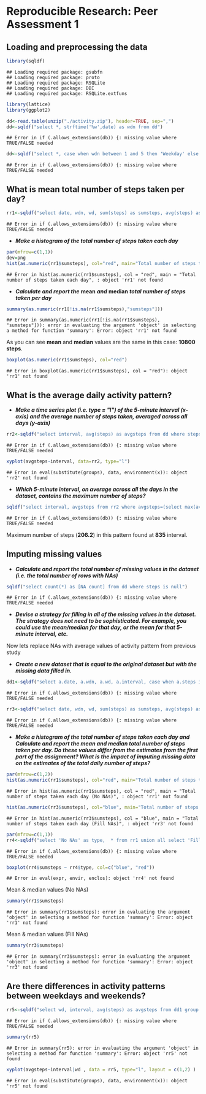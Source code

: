 # Reproducible Research: Peer Assessment 1


## Loading and preprocessing the data

```r
library(sqldf)
```

```
## Loading required package: gsubfn
## Loading required package: proto
## Loading required package: RSQLite
## Loading required package: DBI
## Loading required package: RSQLite.extfuns
```

```r
library(lattice)
library(ggplot2)

dd<-read.table(unzip("./activity.zip"), header=TRUE, sep=",")
dd<-sqldf("select *, strftime('%w',date) as wdn from dd")
```

```
## Error in if (.allows_extensions(db)) {: missing value where TRUE/FALSE needed
```

```r
dd<-sqldf("select *, case when wdn between 1 and 5 then 'Weekday' else 'Weekend' end as wd from dd")
```

```
## Error in if (.allows_extensions(db)) {: missing value where TRUE/FALSE needed
```


## What is mean total number of steps taken per day?

```r
rr1<-sqldf("select date, wdn, wd, sum(steps) as sumsteps, avg(steps) as avgsteps from dd where steps is not null group by date, wdn, wd")
```

```
## Error in if (.allows_extensions(db)) {: missing value where TRUE/FALSE needed
```
- ***Make a histogram of the total number of steps taken each day***

```r
par(mfrow=c(1,1))
dev=png
hist(as.numeric(rr1$sumsteps), col="red", main="Total number of steps taken each day", xlab="Steps by day", ylab="Days count")
```

```
## Error in hist(as.numeric(rr1$sumsteps), col = "red", main = "Total number of steps taken each day", : object 'rr1' not found
```

- ***Calculate and report the*** **mean** ***and*** **median** ***total number of steps taken per day***  

```r
summary(as.numeric(rr1[!is.na(rr1$sumsteps),"sumsteps"]))
```

```
## Error in summary(as.numeric(rr1[!is.na(rr1$sumsteps), "sumsteps"])): error in evaluating the argument 'object' in selecting a method for function 'summary': Error: object 'rr1' not found
```
As you can see **mean** and **median** values are the same in this case: **10800 steps**.


```r
boxplot(as.numeric(rr1$sumsteps), col="red")
```

```
## Error in boxplot(as.numeric(rr1$sumsteps), col = "red"): object 'rr1' not found
```


## What is the average daily activity pattern?

- ***Make a time series plot (i.e. type = "l") of the 5-minute interval (x-axis) and the average number of steps taken, averaged across all days (y-axis)***


```r
rr2<-sqldf("select interval, avg(steps) as avgsteps from dd where steps is not null group by interval")
```

```
## Error in if (.allows_extensions(db)) {: missing value where TRUE/FALSE needed
```

```r
xyplot(avgsteps~interval, data=rr2, type="l")
```

```
## Error in eval(substitute(groups), data, environment(x)): object 'rr2' not found
```
- ***Which 5-minute interval, on average across all the days in the dataset, contains the maximum number of steps?***

```r
sqldf("select interval, avgsteps from rr2 where avgsteps=(select max(avgsteps) from rr2)")
```

```
## Error in if (.allows_extensions(db)) {: missing value where TRUE/FALSE needed
```
Maximum number of steps (**206.2**) in this pattern found at **835** interval.

## Imputing missing values

- ***Calculate and report the total number of missing values in the dataset (i.e. the total number of rows with NAs)***


```r
sqldf("select count(*) as [NA count] from dd where steps is null")
```

```
## Error in if (.allows_extensions(db)) {: missing value where TRUE/FALSE needed
```
- ***Devise a strategy for filling in all of the missing values in the dataset. The strategy does not need to be sophisticated. For example, you could use the mean/median for that day, or the mean for that 5-minute interval, etc.***

Now lets replace NAs with average values of activity pattern from previous study

- ***Create a new dataset that is equal to the original dataset but with the missing data filled in.***


```r
dd1<-sqldf("select a.date, a.wdn, a.wd, a.interval, case when a.steps is null then b.avgsteps else a.steps end as steps from dd a inner join rr2 b on a.interval = b.interval ")
```

```
## Error in if (.allows_extensions(db)) {: missing value where TRUE/FALSE needed
```

```r
rr3<-sqldf("select date, wdn, wd, sum(steps) as sumsteps, avg(steps) as avgsteps from dd1 group by date, wdn, wd")
```

```
## Error in if (.allows_extensions(db)) {: missing value where TRUE/FALSE needed
```
- ***Make a histogram of the total number of steps taken each day and Calculate and report the mean and median total number of steps taken per day. Do these values differ from the estimates from the first part of the assignment? What is the impact of imputing missing data on the estimates of the total daily number of steps?***


```r
par(mfrow=c(1,2))
hist(as.numeric(rr1$sumsteps), col="red", main="Total number of steps taken each day (No NAs)", xlab="Steps by day", ylab="Days count")
```

```
## Error in hist(as.numeric(rr1$sumsteps), col = "red", main = "Total number of steps taken each day (No NAs)", : object 'rr1' not found
```

```r
hist(as.numeric(rr3$sumsteps), col="blue", main="Total number of steps taken each day (Fill NAs)", xlab="Steps by day", ylab="Days count")
```

```
## Error in hist(as.numeric(rr3$sumsteps), col = "blue", main = "Total number of steps taken each day (Fill NAs)", : object 'rr3' not found
```

```r
par(mfrow=c(1,1))
rr4<-sqldf("select 'No NAs' as type,  * from rr1 union all select 'Fill NAs' as type,  * from rr3 order by type desc")
```

```
## Error in if (.allows_extensions(db)) {: missing value where TRUE/FALSE needed
```

```r
boxplot(rr4$sumsteps ~ rr4$type, col=c("blue", "red"))
```

```
## Error in eval(expr, envir, enclos): object 'rr4' not found
```

Mean & median values (No NAs)

```r
summary(rr1$sumsteps)
```

```
## Error in summary(rr1$sumsteps): error in evaluating the argument 'object' in selecting a method for function 'summary': Error: object 'rr1' not found
```
Mean & median values (Fill NAs)

```r
summary(rr3$sumsteps)
```

```
## Error in summary(rr3$sumsteps): error in evaluating the argument 'object' in selecting a method for function 'summary': Error: object 'rr3' not found
```

## Are there differences in activity patterns between weekdays and weekends?


```r
rr5<-sqldf("select wd, interval, avg(steps) as avgsteps from dd1 group by wd,interval")
```

```
## Error in if (.allows_extensions(db)) {: missing value where TRUE/FALSE needed
```

```r
summary(rr5)
```

```
## Error in summary(rr5): error in evaluating the argument 'object' in selecting a method for function 'summary': Error: object 'rr5' not found
```

```r
xyplot(avgsteps~interval|wd , data = rr5, type="l", layout = c(1,2) )
```

```
## Error in eval(substitute(groups), data, environment(x)): object 'rr5' not found
```
